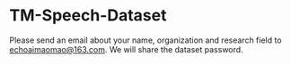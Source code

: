 # TM-Speech-Dataset
Please send an email about your name, organization and research field to echoaimaomao@163.com. We will share the dataset password.
